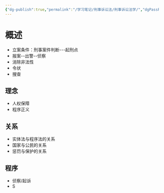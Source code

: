 ```yaml
---
{"dg-publish":true,"permalink":"/学习笔记/刑事诉讼法/刑事诉讼法学/","dgPassFrontmatter":true,"noteIcon":""}
---
```


# 概述
- 立案条件：刑事案件判断---起刑点
- 报案--出警--侦察
- 消除非法性
- 令状
- 搜查

## 理念
- 人权保障
- 程序正义
## 关系
- 实体法与程序法的关系
- 国家与公民的关系
- 惩罚与保护的关系
## 程序
- 侦察/起诉
- S
